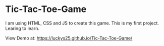 # Tic-Tac-Toe-Game
I am using HTML, CSS and JS to create this game. This is my first project. 
Learing to learn. 

View Demo at: https://luckys25.github.io/Tic-Tac-Toe-Game/
